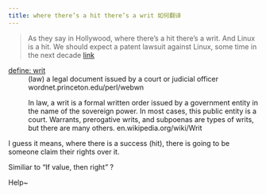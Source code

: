 ```yaml
---
title: where there’s a hit there’s a writ 如何翻译
---
```


<blockquote>
  <p>As they say in Hollywood, where there’s a hit there’s a writ. And Linux is a hit. We should expect a patent lawsuit against Linux, some time in the next decade <a href="http://www.markshuttleworth.com/archives/118">link</a></p>
</blockquote>

<dl>
<dt><a href="http://www.google.com/search?q=define%3Awrit">define: writ</a></dt>
<dd>(law) a legal document issued by a court or judicial officer
wordnet.princeton.edu/perl/webwn</dd>

<dd>
<p>In law, a writ is a formal written order issued by a government entity in the name of the sovereign power. In most cases, this public entity is a court. Warrants, prerogative writs, and subpoenas are types of writs, but there are many others.
en.wikipedia.org/wiki/Writ</p>
</dd>
</dl>

<p>I guess it means, where there is a success (hit), there is going to be someone claim their rights over it.</p>

<p>Similiar to &#8220;If value, then right&#8221; ?</p>

<p>Help~</p>
